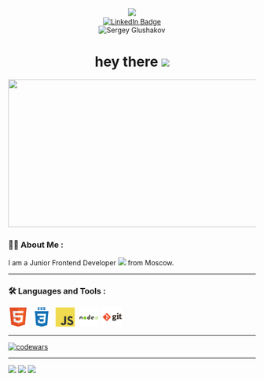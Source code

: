<div id="header" align="center">
  <img src="https://media.giphy.com/media/M9gbBd9nbDrOTu1Mqx/giphy.gif" width="100"/>
</div>

<div id="badges" align="center">
  <a href="https://www.linkedin.com/in/sergey-glushakov-628003136/">
    <img src="https://img.shields.io/badge/LinkedIn-blue?style=for-the-badge&logo=linkedin&logoColor=white" alt="LinkedIn Badge"/>
  </a>
</div>
<div id="counter" align="center">
  <img src="https://komarev.com/ghpvc/?username=sergey-glushakov&style=flat-square&color=blue" alt="Sergey Glushakov"/>
  <h1>
    hey there
    <img src="https://media.giphy.com/media/hvRJCLFzcasrR4ia7z/giphy.gif" width="30px"/>
  </h1>
</div>

<div align="center">
  <img src="https://media.giphy.com/media/dWesBcTLavkZuG35MI/giphy.gif" width="600" height="300"/>
</div>

### :man_technologist: About Me :

I am a Junior Frontend Developer <img src="https://media.giphy.com/media/WUlplcMpOCEmTGBtBW/giphy.gif" width="30"> from Moscow.

---

### :hammer_and_wrench: Languages and Tools :

<div>
        <img src="https://github.com/devicons/devicon/blob/master/icons/html5/html5-original.svg" title="HTML5" alt="HTML" width="40" height="40"/>&nbsp;
        <img src="https://github.com/devicons/devicon/blob/master/icons/css3/css3-plain-wordmark.svg"  title="CSS3" alt="CSS" width="40"              height="40"/>&nbsp;
        <img src="https://github.com/devicons/devicon/blob/master/icons/javascript/javascript-original.svg" title="JavaScript" alt="JavaScript"             width="40" height="40"/>&nbsp;
        <img src="https://github.com/devicons/devicon/blob/master/icons/nodejs/nodejs-original-wordmark.svg" title="NodeJS" alt="NodeJS" width="40" height="40"/>&nbsp;
        <img src="https://github.com/devicons/devicon/blob/master/icons/git/git-original-wordmark.svg" title="Git" **alt="Git" width="40" height="40"/>
</div>


---

[![codewars](https://www.codewars.com/users/sergey-glushakov/badges/large)](https://www.codewars.com/users/sergey-glushakov)

---
![](https://github-profile-summary-cards.vercel.app/api/cards/profile-details?username=daniilshat&theme=solarized_dark)
![](https://github-profile-summary-cards.vercel.app/api/cards/repos-per-language?username=daniilshat&theme=solarized_dark) ![](https://github-profile-summary-cards.vercel.app/api/cards/stats?username=daniilshat&theme=solarized_dark)


